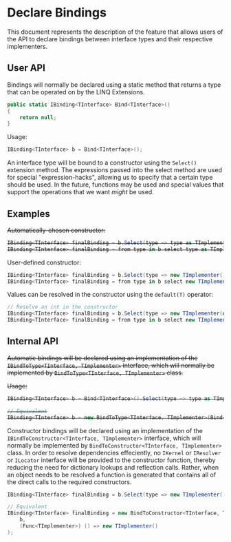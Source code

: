 # Declare Bindings
This document represents the description of the feature that allows users of the API to declare bindings between interface types and their respective implementers.

## User API

Bindings will normally be declared using a static method that returns a type that can be operated on by the LINQ Extensions.


```csharp
public static IBinding<TInterface> Bind<TInterface>()
{
	return null;
}
```

Usage:

```csharp
IBinding<TInterface> b = Bind<TInterface>();
```

An interface type will be bound to a constructor using the `Select()` extension method.
The expressions passed into the select method are used for special "expression-hacks", allowing us to specify that a certain type should be used. In the future, functions may be used and special values that support the operations that we want _might_ be used.

## Examples

<strike>
Automatically-chosen constructor:

```csharp
IBinding<TInterface> finalBinding = b.Select(type => type as TImplementer);
IBinding<TInterface> finalBinding = from type in b select type as TImplementer;
```
</strike>

User-defined constructor:

```csharp
IBinding<TInterface> finalBinding = b.Select(type => new TImplementer());
IBinding<TInterface> finalBinding = from type in b select new TImplementer();
```

Values can be resolved in the constructor using the `default(T)` operator:

```csharp
// Resolve an int in the constructor
IBinding<TInterface> finalBinding = b.Select(type => new TImplementer(default(int)));
IBinding<TInterface> finalBinding = from type in b select new TImplementer(default(int));
```


## Internal API


~~Automatic bindings will be declared using an implementation of the `IBindToType<TInterface, TImplementer>` interface, which will normally be implemented by `BindToType<TInterface, TImplementer>` class.~~

~~Usage:~~
<strike>
```csharp
IBinding<TInterface> b = Bind<TInterface>().Select(type => type as TImplementer);

// Equivalent
IBinding<TInterface> b = new BindToType<TInterface, TImplementer>(Bind<TInterface>());
```
</strike>

Constructor bindings will be declared using an implementation of the `IBindToConstructor<TInterface, TImplementer>` interface, which will normally be implemented by `BindToConstructor<TInterface, TImplementer>` class.
In order to resolve dependencies effeciently, no `IKernel` or `IResolver` or `ILocator` interface will be provided to the constructor function, thereby reducing the need for dictionary lookups and reflection calls. Rather, when an object needs to be resolved a function is generated that contains all of the direct calls to the required constructors.

```csharp
IBinding<TInterface> finalBinding = b.Select(type => new TImplementer());

// Equivalent
IBinding<TInterface> finalBinding = new BindToConstructor<TInterface, TImplementer>(
	b,
	(Func<TImplementer>) () => new TImplementer()
);
```
